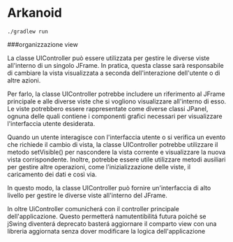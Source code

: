 # Arkanoid

`./gradlew run`


###organizzazione view

La classe UIController può essere utilizzata per gestire le diverse viste all'interno di un singolo JFrame. In pratica, questa classe sarà responsabile di cambiare la vista visualizzata a seconda dell'interazione dell'utente o di altre azioni.

Per farlo, la classe UIController potrebbe includere un riferimento al JFrame principale e alle diverse viste che si vogliono visualizzare all'interno di esso. Le viste potrebbero essere rappresentate come diverse classi JPanel, ognuna delle quali contiene i componenti grafici necessari per visualizzare l'interfaccia utente desiderata.

Quando un utente interagisce con l'interfaccia utente o si verifica un evento che richiede il cambio di vista, la classe UIController potrebbe utilizzare il metodo setVisible() per nascondere la vista corrente e visualizzare la nuova vista corrispondente. Inoltre, potrebbe essere utile utilizzare metodi ausiliari per gestire altre operazioni, come l'inizializzazione delle viste, il caricamento dei dati e così via.

In questo modo, la classe UIController può fornire un'interfaccia di alto livello per gestire le diverse viste all'interno del JFrame.

In oltre UiController comunicherá con il controller principale dell'applicazione. Questo permetterá namutentibilitá futura poiché se jSwing diventerá deprecato basterá aggiornare il comparto view con una libreria aggiornata senza dover modificare la logica dell'applicazione
